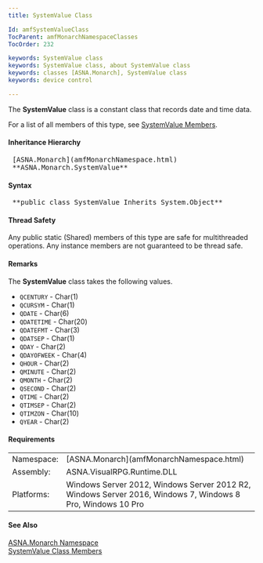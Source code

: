 ```yaml
---
title: SystemValue Class

Id: amfSystemValueClass
TocParent: amfMonarchNamespaceClasses
TocOrder: 232

keywords: SystemValue class
keywords: SystemValue class, about SystemValue class
keywords: classes [ASNA.Monarch], SystemValue class
keywords: device control

---
```


The **SystemValue** class is a constant class that records date and time data.

For a list of all members of this type, see [SystemValue Members](amfSystemValueClassMembers.html).
<!--mine -->

#### Inheritance Hierarchy
<pre> [ASNA.Monarch](amfMonarchNamespace.html)
 **ASNA.Monarch.SystemValue**       </pre>

<!--mine -->

#### Syntax 
<pre class="prettyprint"> **public class SystemValue Inherits System.Object**      </pre>

#### Thread Safety
Any public static (Shared) members of this type are safe for multithreaded operations. Any instance members are not guaranteed to be thread safe.

#### Remarks
The **SystemValue** class takes the following values.

- <code>QCENTURY</code> - Char(1)
- <code>QCURSYM</code> - Char(1)
- <code>QDATE</code> - Char(6)
- <code>QDATETIME</code> - Char(20)
- <code>QDATEFMT</code> - Char(3)
- <code>QDATSEP</code> - Char(1)
- <code>QDAY</code> - Char(2)
- <code>QDAYOFWEEK</code> - Char(4)
- <code>QHOUR</code> - Char(2)
- <code>QMINUTE</code> - Char(2)
- <code>QMONTH</code> - Char(2)
- <code>QSECOND</code> - Char(2)
- <code>QTIME</code> - Char(2)
- <code>QTIMSEP</code> - Char(2)
- <code>QTIMZON</code> - Char(10)
- <code>QYEAR</code> - Char(2)

<!-- -->

#### Requirements
<table class="dttable" cellspacing="0" cellpadding="4" width="60%">
           <colgroup>
            <col width="15%" style="font-weight:bold" />
            <col width="85%" />
          </colgroup>
          <tr>
            <td>Namespace:</td>
            <td>[ASNA.Monarch](amfMonarchNamespace.html)</td>
          </tr>
          <tr>
            <td>Assembly:</td>
            <td>ASNA.VisualRPG.Runtime.DLL</td>
          </tr>
         <tr>
            <td>Platforms:</td>
            <td> Windows Server 2012, Windows Server 2012 R2, Windows Server 2016, Windows 7, Windows 8 Pro, Windows 10 Pro</td>
         </tr>
</table>

<!-- end -->

#### See Also
[ASNA.Monarch Namespace](amfMonarchNamespace.html) <br /> [SystemValue Class Members](amfSystemValueClassMembers.html) 
